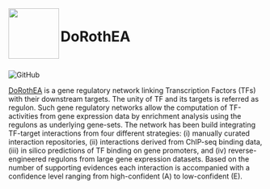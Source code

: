 <img src="https://github.com/saezlab/dorothea/raw/master/man/figures/tool_logo.png" align="left" height="100">

# DoRothEA 

<br />

<!-- badges: start -->
![GitHub](https://img.shields.io/github/license/saezlab/dorothea)
<!-- badges: end -->

[DoRothEA](https://saezlab.github.io/dorothea/) is a gene regulatory network linking Transcription Factors (TFs) with their downstream targets. The unity of TF 
and its targets is referred as regulon. Such gene regulatory networks allow the computation of TF-activities from gene expression data by enrichment analysis 
using the regulons as underlying gene-sets. The network has been build integrating TF-target interactions from four different strategies: (i) manually curated 
interaction repositories, (ii) interactions derived from ChIP-seq binding data, (iii) in silico predictions of TF binding on gene promoters, and (iv) 
reverse-engineered regulons from large gene expression datasets. Based on the number of supporting evidences each interaction is accompanied with a confidence 
level ranging from high-confident (A) to low-confident (E).